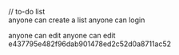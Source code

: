 // to-do list  
anyone can create a list
anyone can login 

anyone can edit
anyone can edit
e437795e482f96dab901478ed2c52d0a8711ac52
